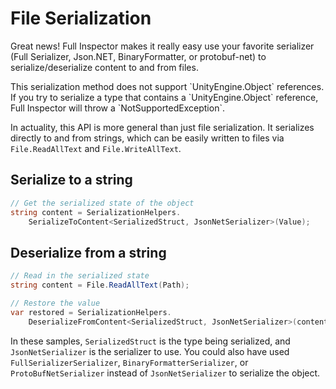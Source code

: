 # File Serialization

Great news! Full Inspector makes it really easy use your favorite serializer (Full Serializer, Json.NET, BinaryFormatter, or protobuf-net) to serialize/deserialize content to and from files.

<important>
This serialization method does not support `UnityEngine.Object` references. If you try to serialize a type that contains a `UnityEngine.Object` reference, Full Inspector will throw a `NotSupportedException`.
</important>

In actuality, this API is more general than just file serialization. It serializes directly to and from strings, which can be easily written to files via `File.ReadAllText` and `File.WriteAllText`.

## Serialize to a string

```c#
// Get the serialized state of the object
string content = SerializationHelpers.
    SerializeToContent<SerializedStruct, JsonNetSerializer>(Value);
```

## Deserialize from a string

```c#
// Read in the serialized state
string content = File.ReadAllText(Path);

// Restore the value
var restored = SerializationHelpers.
    DeserializeFromContent<SerializedStruct, JsonNetSerializer>(content);
```

In these samples, `SerializedStruct` is the type being serialized, and `JsonNetSerializer` is the serializer to use. You could also have used `FullSerializerSerializer`, `BinaryFormatterSerializer`, or `ProtoBufNetSerializer` instead of `JsonNetSerializer` to serialize the object.